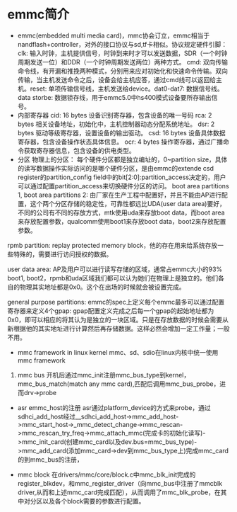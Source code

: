 # emmc简介
- emmc(embedded multi media card)，mmc协会订立，emmc相当于nandflash+controller，对外的接口协议与sd,tf卡相似。协议规定硬件引脚：
clk: 输入时钟，主机提供信号，时钟到来时才可以发送数据，SDR（一个时钟周期发送一位）和DDR（一个时钟周期发送两位）两种方式。 cmd: 双向传输命令线，有开漏和推挽两种模式，分别用来应对初始化和快速命令传输。双向传输，当主机发送命令之后，设备会给主机应答，通过cmd线可以返回给主机。reset: 单项传输信号线，主机发送给device。dat0-dat7: 数据信号线。data storbe: 数据锁存线，用于emmc5.0中hs400模式设备要所存输出信号。
- 内部寄存器
cid: 16 bytes 设备识别寄存器，包含设备的唯一号码
rca: 2 bytes 相关设备地址，初始化中，主机控制器动态分配系统地址。
dsr: 2 bytes 驱动等级寄存器，设置设备的输出驱动。
csd: 16 bytes 设备具体数据寄存器，包含设备操作状态具体信息。
ocr: 4 bytes 操作寄存器，通过广播命令获取寄存器信息，包含设备的供电类型。
- 分区
物理上的分区：
每个硬件分区都是独立编址的，0~partition size，具体的读写数据操作实际访问的是哪个硬件分区，是由emmc的extende csd register的partition_config field中的bit[2:0]:partition_access决定的，用户可以通过配置partition_access来切换硬件分区的访问。
boot area partitions 1, boot area partitions 2:
由厂家在生产工程中配置好，并且不能由AP进行配置，这个两个分区存储的稳定性，可靠性都远比UDA(user data area)要好，不同的公司有不同的存放方式，mtk使用uda来存放boot data，而boot area来存放配置参数，qualcomm使用boot1来存放boot data，boot2来存放配置参数。

rpmb partition:
replay protected memory block，他的存在用来给系统存放一些特殊的，需要进行访问授权的数据。

user data area:
AP及用户可以进行读写存储的区域，通常占emmc大小的93%
boot1, boot2，rpmb和uda区域我们都可以认为她们在物理上是独立的。他们各自的物理其实地址都是0x0。这个在出场的时候就会被设置完成。

general purpose partitions:
emmc的spec上定义每个emmc最多可以通过配置寄存器来定义4个gpap:
gpap配置定义完成之后每一个gpap的起始地址都为0x0，即可以相应的将其认为是独立的一块区域。只是在存放数据的时候会需要从新根据他的其实地址进行计算然后再存储数据。这样必然会增加一定工作量；一般不用。

- mmc framework in linux kernel
mmc、sd、sdio在linux内核中统一使用mmc framework
1. mmc bus
开机后通过mmc_init注册mmc_bus_type到kernel，
mmc_bus_match(match any mmc card),匹配后调用mmc_bus_probe，进而drv->probe

- asr emmc_host的注册
asr通过platform_device的方式来probe，通过sdhci_add_host经过__sdhci_add_host->mmc_add_host->mmc_start_host->_mmc_detect_change->mmc_rescan->mmc_rescan_try_freq->mmc_attach_mmc(完成卡的初始化读写)->mmc_init_card(创建mmc_card以及dev.bus=mmc_bus_type)->mmc_add_card(添加mmc_card->dev到mmc_bus_type上)完成mmc_card的到mmc_bus的注册，

- mmc block
在drivers/mmc/core/block.c中mmc_blk_init完成的register_blkdev，和mmc_register_driver（向mmc_bus中注册了mmcblk driver,从而和上述mmc_card完成匹配），从而调用了mmc_blk_probe，在其中对分区以及各个block需要的参数进行配置。
























